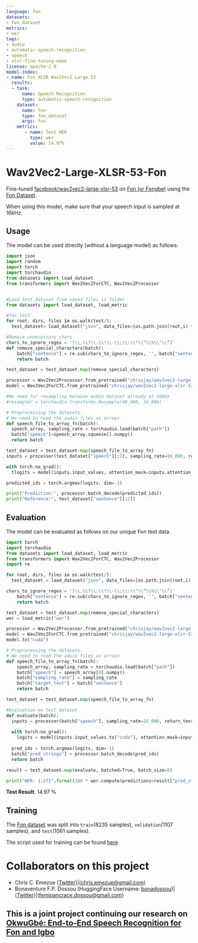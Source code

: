 ```yaml
---
language: fon
datasets:
- fon_dataset 
metrics:
- wer
tags:
- audio
- automatic-speech-recognition
- speech
- xlsr-fine-tuning-week
license: apache-2.0
model-index:
- name: Fon XLSR Wav2Vec2 Large 53
  results:
  - task: 
      name: Speech Recognition
      type: automatic-speech-recognition
    dataset:
      name: fon
      type: fon_dataset
      args: fon
    metrics:
       - name: Test WER
         type: wer
         value: 14.97%
---
```

# Wav2Vec2-Large-XLSR-53-Fon

Fine-tuned [facebook/wav2vec2-large-xlsr-53](https://huggingface.co/facebook/wav2vec2-large-xlsr-53) on [Fon (or Fongbe)](https://en.wikipedia.org/wiki/Fon_language) using the [Fon Dataset](https://github.com/laleye/pyFongbe/tree/master/data).

When using this model, make sure that your speech input is sampled at 16kHz.

## Usage

The model can be used directly (without a language model) as follows:

```python
import json
import random
import torch
import torchaudio
from datasets import load_dataset
from transformers import Wav2Vec2ForCTC, Wav2Vec2Processor


#Load test_dataset from saved files in folder
from datasets import load_dataset, load_metric

#for test
for root, dirs, files in os.walk(test/):
  test_dataset= load_dataset("json", data_files=[os.path.join(root,i) for i in files],split="train")

#Remove unnecessary chars
chars_to_ignore_regex = '[\\,\\?\\.\\!\\-\\;\\:\\"\\“\\%\\‘\\”]'
def remove_special_characters(batch):
    batch["sentence"] = re.sub(chars_to_ignore_regex, '', batch["sentence"]).lower() + " "
    return batch

test_dataset = test_dataset.map(remove_special_characters)

processor = Wav2Vec2Processor.from_pretrained("chrisjay/wav2vec2-large-xlsr-53-fon") 
model = Wav2Vec2ForCTC.from_pretrained("chrisjay/wav2vec2-large-xlsr-53-fon") 

#No need for resampling because audio dataset already at 16kHz
#resampler = torchaudio.transforms.Resample(48_000, 16_000)

# Preprocessing the datasets.
# We need to read the audio files as arrays
def speech_file_to_array_fn(batch):
  speech_array, sampling_rate = torchaudio.load(batch["path"])
  batch["speech"]=speech_array.squeeze().numpy()
  return batch

test_dataset = test_dataset.map(speech_file_to_array_fn)
inputs = processor(test_dataset["speech"][:2], sampling_rate=16_000, return_tensors="pt", padding=True)

with torch.no_grad():
  tlogits = model(inputs.input_values, attention_mask=inputs.attention_mask).logits

predicted_ids = torch.argmax(logits, dim=-1)

print("Prediction:", processor.batch_decode(predicted_ids))
print("Reference:", test_dataset["sentence"][:2])
```


## Evaluation

The model can be evaluated as follows on our unique Fon test data. 

```python
import torch
import torchaudio
from datasets import load_dataset, load_metric
from transformers import Wav2Vec2ForCTC, Wav2Vec2Processor
import re

for root, dirs, files in os.walk(test/):
  test_dataset = load_dataset("json", data_files=[os.path.join(root,i) for i in files],split="train")

chars_to_ignore_regex = '[\\,\\?\\.\\!\\-\\;\\:\\"\\“\\%\\‘\\”]'
    batch["sentence"] = re.sub(chars_to_ignore_regex, '', batch["sentence"]).lower() + " "
    return batch

test_dataset = test_dataset.map(remove_special_characters)
wer = load_metric("wer")

processor = Wav2Vec2Processor.from_pretrained("chrisjay/wav2vec2-large-xlsr-53-fon")
model = Wav2Vec2ForCTC.from_pretrained("chrisjay/wav2vec2-large-xlsr-53-fon")
model.to("cuda")

# Preprocessing the datasets.
# We need to read the aduio files as arrays
def speech_file_to_array_fn(batch):
    speech_array, sampling_rate = torchaudio.load(batch["path"])
    batch["speech"] = speech_array[0].numpy()
    batch["sampling_rate"] = sampling_rate
    batch["target_text"] = batch["sentence"]
    return batch

test_dataset = test_dataset.map(speech_file_to_array_fn)

#Evaluation on test dataset
def evaluate(batch):
  inputs = processor(batch["speech"], sampling_rate=16_000, return_tensors="pt", padding=True)
  
  with torch.no_grad():
    logits = model(inputs.input_values.to("cuda"), attention_mask=inputs.attention_mask.to("cuda")).logits
  
  pred_ids = torch.argmax(logits, dim=-1)
  batch["pred_strings"] = processor.batch_decode(pred_ids)
  return batch

result = test_dataset.map(evaluate, batched=True, batch_size=8)

print("WER: {:2f}".format(100 * wer.compute(predictions=result["pred_strings"], references=result["sentence"])))

```

**Test Result**: 14.97 % 

## Training

The [Fon dataset](https://github.com/laleye/pyFongbe/tree/master/data) was split into `train`(8235 samples), `validation`(1107 samples), and `test`(1061 samples).

The script used for training can be found [here](https://colab.research.google.com/drive/11l6qhJCYnPTG1TQZ8f3EvKB9z12TQi4g?usp=sharing)


# Collaborators on this project

  - Chris C. Emezue  ([Twitter](https://twitter.com/ChrisEmezue))|(chris.emezue@gmail.com)
  - Bonaventure F.P. Dossou (HuggingFace Username: [bonadossou](https://huggingface.co/bonadossou))|([Twitter](https://twitter.com/bonadossou))|(femipancrace.dossou@gmail.com)
      
## This is a joint project continuing our research on [OkwuGbé: End-to-End Speech Recognition for Fon and Igbo](https://arxiv.org/abs/2103.07762)
